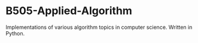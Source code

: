 # B505-Applied-Algorithm
Implementations of various algorithm topics in computer science.
Written in Python.
